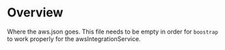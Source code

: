 # Overview
Where the aws.json goes. This file needs to be empty in order for `boostrap` to work properly for the awsIntegrationService.